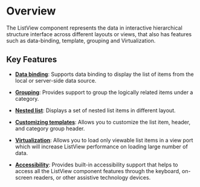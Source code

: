 # Overview

The ListView component represents the data in interactive hierarchical structure interface across different layouts or views, that also has features such as data-binding, template, grouping and Virtualization.

## Key Features

* **[Data binding](../../listview/data-binding/)**: Supports data binding to display the list of items from the local or server-side data source.

* **[Grouping](../../listview/grouping/)**: Provides support to group the logically related items under a category.

* **[Nested list](../../listview/nested-list/)**:  Displays a set of nested list items in different layout.

* **[Customizing templates](../../listview/customizing-templates/)**: Allows you to customize the list item, header, and category group header.

* **[Virtualization](../../listview/virtualization/)**: Allows you to load only viewable list items in a view port which will increase ListView performance on loading large number of data.

* **[Accessibility](../../accessibility/)**: Provides built-in accessibility support that helps to access all the ListView component features through the keyboard, on-screen readers, or other assistive technology devices.

